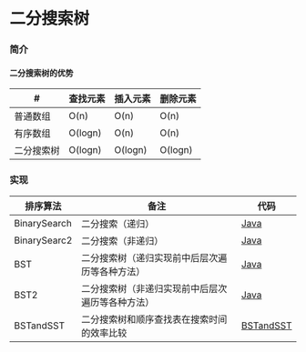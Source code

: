 # 二分搜索树

### 简介

#### 二分搜索树的优势

| # | 查找元素 | 插入元素 | 删除元素 |
|---|--|---|---|
| 普通数组 | O(n) | O(n) | O(n) |
| 有序数组 | O(logn) | O(n) | O(n) |
| 二分搜索树 | O(logn) | O(logn) | O(logn) |

### 实现

|  排序算法  | 备注 | 代码 |
|---|---|---|
| BinarySearch | 二分搜索（递归） | [Java](https://github.com/patricklin2018/DataStructures-Algorithmns/blob/master/binary-search-tree/src/BinarySearch.java)|
| BinarySearc2 | 二分搜索（非递归）|[Java](https://github.com/patricklin2018/DataStructures-Algorithmns/blob/master/binary-search-tree/src/BinarySearch2.java)|
| BST | 二分搜索树（递归实现前中后层次遍历等各种方法） | [Java](https://github.com/patricklin2018/DataStructures-Algorithmns/blob/master/binary-search-tree/src/BST.java)|
| BST2 | 二分搜索树（非递归实现前中后层次遍历等各种方法） | [Java](https://github.com/patricklin2018/DataStructures-Algorithmns/blob/master/binary-search-tree/src/BST2.java) |
| BSTandSST | 二分搜索树和顺序查找表在搜索时间的效率比较 | [BSTandSST](https://github.com/patricklin2018/DataStructures-Algorithmns/blob/master/binary-search-tree/src/BSTandSST)|

